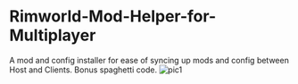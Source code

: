 # Rimworld-Mod-Helper-for-Multiplayer
A mod and config installer for ease of syncing up mods and config between Host and Clients. Bonus spaghetti code.
![pic1](https://user-images.githubusercontent.com/39677562/130991639-f63c00c5-5243-4d0e-bfe9-7c28ff0a1875.png)

